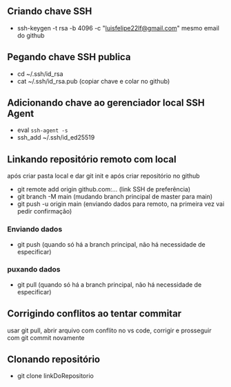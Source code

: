 ## Criando chave SSH
-   ssh-keygen -t rsa -b 4096 -c "luisfelipe22lf@gmail.com"
mesmo email do github

## Pegando chave SSH publica
- cd ~/.ssh/id_rsa
- cat ~/.ssh/id_rsa.pub (copiar chave e colar no github)

## Adicionando chave ao gerenciador local SSH Agent
- eval `ssh-agent -s`
- ssh_add ~/.ssh/id_ed25519

## Linkando repositório remoto com local
após criar pasta local e dar git init e após criar repositório no github
- git remote add origin github.com:... (link SSH de preferência)
- git branch -M main (mudando branch principal de master para main)
- git push -u origin main (enviando dados para remoto, na primeira vez vai pedir confirmação)

### Enviando dados
- git push (quando só há a branch principal, não há necessidade de especificar)

### puxando dados
- git pull (quando só há a branch principal, não há necessidade de especificar)

## Corrigindo conflitos ao tentar commitar
usar git pull, abrir arquivo com conflito no vs code, corrigir e prosseguir com git commit novamente

## Clonando repositório
- git clone linkDoRepositorio
